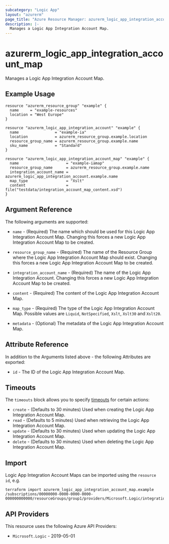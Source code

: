 ```yaml
---
subcategory: "Logic App"
layout: "azurerm"
page_title: "Azure Resource Manager: azurerm_logic_app_integration_account_map"
description: |-
  Manages a Logic App Integration Account Map.
---
```


# azurerm_logic_app_integration_account_map

Manages a Logic App Integration Account Map.

## Example Usage

```hcl
resource "azurerm_resource_group" "example" {
  name     = "example-resources"
  location = "West Europe"
}

resource "azurerm_logic_app_integration_account" "example" {
  name                = "example-ia"
  location            = azurerm_resource_group.example.location
  resource_group_name = azurerm_resource_group.example.name
  sku_name            = "Standard"
}

resource "azurerm_logic_app_integration_account_map" "example" {
  name                     = "example-iamap"
  resource_group_name      = azurerm_resource_group.example.name
  integration_account_name = azurerm_logic_app_integration_account.example.name
  map_type                 = "Xslt"
  content                  = file("testdata/integration_account_map_content.xsd")
}
```

## Argument Reference

The following arguments are supported:

* `name` - (Required) The name which should be used for this Logic App Integration Account Map. Changing this forces a new Logic App Integration Account Map to be created.

* `resource_group_name` - (Required) The name of the Resource Group where the Logic App Integration Account Map should exist. Changing this forces a new Logic App Integration Account Map to be created.

* `integration_account_name` - (Required) The name of the Logic App Integration Account. Changing this forces a new Logic App Integration Account Map to be created.

* `content` - (Required) The content of the Logic App Integration Account Map.

* `map_type` - (Required) The type of the Logic App Integration Account Map. Possible values are `Liquid`, `NotSpecified`, `Xslt`, `Xslt30` and `Xslt20`.

* `metadata` - (Optional) The metadata of the Logic App Integration Account Map.

## Attribute Reference

In addition to the Arguments listed above - the following Attributes are exported:

* `id` - The ID of the Logic App Integration Account Map.

## Timeouts

The `timeouts` block allows you to specify [timeouts](https://developer.hashicorp.com/terraform/language/resources/configure#define-operation-timeouts) for certain actions:

* `create` - (Defaults to 30 minutes) Used when creating the Logic App Integration Account Map.
* `read` - (Defaults to 5 minutes) Used when retrieving the Logic App Integration Account Map.
* `update` - (Defaults to 30 minutes) Used when updating the Logic App Integration Account Map.
* `delete` - (Defaults to 30 minutes) Used when deleting the Logic App Integration Account Map.

## Import

Logic App Integration Account Maps can be imported using the `resource id`, e.g.

```shell
terraform import azurerm_logic_app_integration_account_map.example /subscriptions/00000000-0000-0000-0000-000000000000/resourceGroups/group1/providers/Microsoft.Logic/integrationAccounts/account1/maps/map1                                                                   
```

## API Providers
<!-- This section is generated, changes will be overwritten -->
This resource uses the following Azure API Providers:

* `Microsoft.Logic` - 2019-05-01
